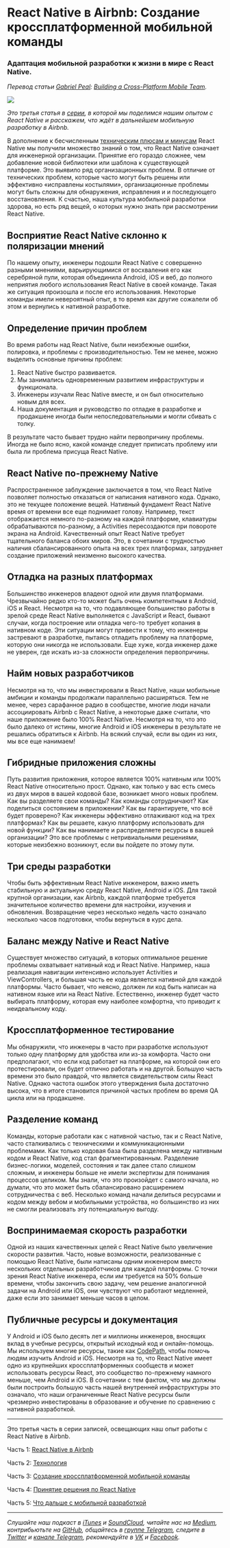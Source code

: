 # React Native в Airbnb: Создание кроссплатформенной мобильной команды
### Адаптация мобильной разработки к жизни в мире с React Native.

*Перевод статьи [Gabriel Peal](https://medium.com/@gpeal): [Building a Cross-Platform Mobile Team](https://medium.com/airbnb-engineering/building-a-cross-platform-mobile-team-3e1837b40a88).*

![](https://cdn-images-1.medium.com/max/2000/1*3WNSZyXGOWKJyPT9r8VY8Q.jpeg)

*Это третья статья в [серии](../gabriel-peal-react-native-at-airbnb), в которой мы поделимся нашим опытом с React Native и расскажем, что ждёт в дальнейшем мобильную разработку в Airbnb.*

В дополнение к бесчисленным [техническим плюсам и минусам](../gabriel-peal-react-native-at-airbnb-the-technology) React Native мы получили множество знаний о том, что React Native означает для инженерной организации. Принятие его гораздо сложнее, чем добавление новой библиотеки или шаблона к существующей платформе. Это выявило ряд организационных проблем. В отличие от технических проблем, которые часто могут быть решены или эффективно «исправлены костылями», организационные проблемы могут быть сложны для обнаружения, исправления и и последующего восстановления. К счастью, наша культура мобильной разработки здорова, но есть ряд вещей, о которых нужно знать при рассмотрении React Native.

## Восприятие React Native склонно к поляризации мнений
По нашему опыту, инженеры подошли React Native с совершенно разными мнениями, варьирующимися от восхваления его как серебряной пули, которая объединила Android, iOS и веб, до полного неприятия любого использования React Native в своей команде. Такая же ситуация произошла и после его использования. Некоторые команды имели невероятный опыт, в то время как другие сожалели об этом и вернулись к нативной разработке.

## Определение причин проблем
Во время работы над React Native, были неизбежные ошибки, полировка, и проблемы с производительностью. Тем не менее, можно выделить основные причины проблем:

1. React Native быстро развивается.
2. Мы занимались одновременным развитием инфраструктуры и функционала.
3. Инженеры изучали Reac Native вместе, и он был относительно новым для всех.
4. Наша документация и руководство по отладке в разработке и продакшене иногда были непоследовательными и могли сбивать с толку.

В результате часто бывает трудно найти первопричину проблемы. Иногда не было ясно, какой команде следует приписать проблему или была ли проблема присуща React Native.

## React Native по-прежнему Native
Распространенное заблуждение заключается в том, что React Native позволяет полностью отказаться от написания нативного кода. Однако, это не текущее положение вещей. Нативный фундамент React Native время от времени все еще поднимает голову. Например, текст отображается немного по-разному на каждой платформе, клавиатуры обрабатываются по-разному, а Activities пересоздаются при повороте экрана на Android. Качественный опыт React Native требует тщательного баланса обоих миров. Это, в сочетании с трудностью наличия сбалансированного опыта на всех трех платформах, затрудняет создание приложений неизменно высокого качества.

## Отладка на разных платформах
Большинство инженеров владеют одной или двумя платформами. Чрезвычайно редко кто-то может быть очень компетентным в Android, iOS и React. Несмотря на то, что подавляющее большинство работы в зрелой среде React Native выполняется с JavaScript и React, бывают случаи, когда построение или отладка чего-то требует копания в нативном коде. Эти ситуации могут привести к тому, что инженеры застревают в разработке, пытаясь отладить проблему на платформе, которую они никогда не использовали. Еще хуже, когда инженер даже не уверен, где искать из-за сложности определения первопричины.

## Найм новых разработчиков
Несмотря на то, что мы инвестировали в React Native, наши мобильные амбиции и команды продолжали параллельно расширяться. Тем не менее, через сарафанное радио в сообществе, многие люди начали ассоциировать Airbnb с React Native, а некоторые даже считали, что наше приложение было 100% React Native. Несмотря на то, что это было далеко от истины, многие Android и iOS инженеры в результате не решались обратиться к Airbnb. На всякий случай, если вы один из них, мы все еще нанимаем!

## Гибридные приложения сложны
Путь развития приложения, которое является 100% нативным или 100% React Native относительно прост. Однако, как только у вас есть смесь из двух миров в вашей кодовой базе, возникает много новых проблем. Как вы разделяете свои команды? Как команды сотрудничают? Как поделиться состоянием в приложении? Как вы гарантируете, что всё будет проверено? Как инженеры эффективно отлаживают код на трех платформах? Как вы решаете, какую платформу использовать для новой функции? Как вы нанимаете и распределяете ресурсы в вашей организации? Это все проблемы с нетривиальными решениями, которые неизбежно возникнут, если вы пойдете по этому пути.

## Три среды разработки
Чтобы быть эффективным React Native инженером, важно иметь стабильную и актуальную среду React Native, Android и iOS. Для такой крупной организации, как Airbnb, каждой платформе требуется значительное количество времени для настройки, изучения и обновления. Возвращение через несколько недель часто означало несколько часов подготовки, чтобы вернуться в курс дела.

## Баланс между Native и React Native
Существует множество ситуаций, в которых оптимальное решение проблемы охватывает нативный код и React Native. Например, наша реализация навигации интенсивно использует Activities и ViewControllers, и большая часть ее кода является нативной для каждой платформы. Часто бывает, что неясно, должен ли код быть написан на нативном языке или на React Native. Естественно, инженер будет часто выбирать платформу, которая ему наиболее комфортна, что приводит к неидеальному коду.


## Кроссплатформенное тестирование
Мы обнаружили, что инженеры в часто при разработке используют только одну платформу для удобства или из-за комфорта. Часто они предполагают, что если код работает на платформе, на которой они его протестировали, он будет отлично работать и на другой. Большую часть времени это было правдой, что является свидетельством силы React Native. Однако частота ошибок этого утверждения была достаточно высока, что в итоге становится причиной частых проблем во время QA цикла или на продакшене.

## Разделение команд
Команды, которые работали как с нативной частью, так и с React Native, часто сталкивались с техническими и коммуникационными проблемами. Как только кодовая база была разделена между нативным кодом и React Native, код стал фрагментированным. Разделение бизнес-логики, моделей, состояния и так далее стало слишком сложным, и инженеры больше не имели экспертизы для понимания процессов целиком. Мы знали, что это произойдет с самого начала, но думали, что это может быть сбалансировано расширением сотрудничества с веб. Несколько команд начали делиться ресурсами и кодом между вебом и мобильными устройства, но большинство из них не смогли реализовать эту потенциальную выгоду.

## Воспринимаемая скорость разработки
Одной из наших качественных целей с React Native было увеличение скорости развития. Часто, новые возможности, реализованные с помощью React Native, были написаны одним инженером вместо нескольких отдельных разработчиков для каждой платформы. С точки зрения React Native инженера, если им требуется на 50% больше времени, чтобы закончить свою задачу, чем решение аналогичной задачи на Android или iOS, они чувствуют что работают медленней, даже если это занимает меньше часов в целом.

## Публичные ресурсы и документация
У Android и iOS было десять лет и миллионы инженеров, вносящих вклад в учебные ресурсы, открытый исходный код и онлайн-помощь. Мы используем многие ресурсы, такие как [CodePath](https://codepath.com/androidbootcamp), чтобы помочь людям изучить Android и iOS. Несмотря на то, что React Native имеет одно из крупнейших кроссплатформенных сообществ и может использовать ресурсы React, это сообщество по-прежнему намного меньше, чем Android и iOS. В сочетании с тем фактом, что мы должны были построить большую часть нашей внутренней инфраструктуры это означало, что наши ограниченные React Native ресурсы были чрезмерно инвестированы в образование и обучение по сравнению с нативной разработкой.

---

Это третья часть в серии записей, освещающих наш опыт работы с React Native в Airbnb.

Часть 1: [React Native в Airbnb](../gabriel-peal-react-native-at-airbnb)

Часть 2: [Технология](../gabriel-peal-react-native-at-airbnb-the-technology)

Часть 3: [Создание кроссплатформенной мобильной команды](../gabriel-peal-building-a-cross-platform-mobile-team)

Часть 4: [Принятие решения по React Native](../gabriel-peal-sunsetting-react-native)

Часть 5: [Что дальше с мобильной разработкой](../gabriel-peal-whats-next-for-mobile-at-airbnb)

- - - -

*Слушайте наш подкаст в [iTunes](https://itunes.apple.com/ru/podcast/девшахта/id1226773343) и [SoundCloud](https://soundcloud.com/devschacht), читайте нас на [Medium](https://medium.com/devschacht), контрибьютьте на [GitHub](https://github.com/devSchacht), общайтесь в [группе Telegram](https://t.me/devSchacht), следите в [Twitter](https://twitter.com/DevSchacht) и [канале Telegram](https://t.me/devSchachtChannel), рекомендуйте в [VK](https://vk.com/devschacht) и [Facebook](https://www.facebook.com/devSchacht).*
